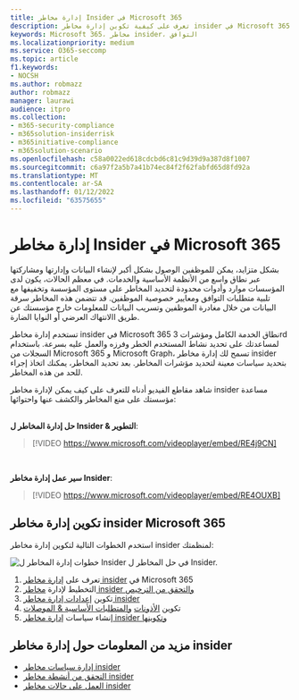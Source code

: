 ```yaml
---
title: إدارة مخاطر Insider في Microsoft 365
description: تعرف على كيفية تكوين إدارة مخاطر insider في Microsoft 365.
keywords: Microsoft 365، مخاطر insider، التوافق
ms.localizationpriority: medium
ms.service: O365-seccomp
ms.topic: article
f1.keywords:
- NOCSH
ms.author: robmazz
author: robmazz
manager: laurawi
audience: itpro
ms.collection:
- m365-security-compliance
- m365solution-insiderrisk
- m365initiative-compliance
- m365solution-scenario
ms.openlocfilehash: c58a0022ed618cdcbd6c81c9d39d9a387d8f1007
ms.sourcegitcommit: c6a97f2a5b7a41b74ec84f2f62fabfd65d8fd92a
ms.translationtype: MT
ms.contentlocale: ar-SA
ms.lasthandoff: 01/12/2022
ms.locfileid: "63575655"
---
```

# <a name="insider-risk-management-in-microsoft-365"></a>إدارة مخاطر Insider في Microsoft 365

بشكل متزايد، يمكن للموظفين الوصول بشكل أكبر لإنشاء البيانات وإدارتها ومشاركتها عبر نطاق واسع من الأنظمة الأساسية والخدمات. في معظم الحالات، يكون لدى المؤسسات موارد وأدوات محدودة لتحديد المخاطر على مستوى المؤسسة وتخفيفها مع تلبية متطلبات التوافق ومعايير خصوصية الموظفين. قد تتضمن هذه المخاطر سرقة البيانات من خلال مغادرة الموظفين وتسريب البيانات للمعلومات خارج مؤسستك عن طريق االانتهاك العرضي أو النوايا الضارة.

تستخدم إدارة مخاطر insider في Microsoft 365 نطاق الخدمة الكامل ومؤشرات 3rd لمساعدتك على تحديد نشاط المستخدم الخطر وفرزه والعمل عليه بسرعة. باستخدام السجلات من Microsoft 365 و Microsoft Graph، تسمح لك إدارة مخاطر insider بتحديد سياسات معينة لتحديد مؤشرات المخاطر. بعد تحديد المخاطر، يمكنك اتخاذ إجراء للحد من هذه المخاطر.

شاهد مقاطع الفيديو أدناه للتعرف على كيف يمكن لإدارة مخاطر insider مساعدة مؤسستك على منع المخاطر والكشف عنها واحتوائها:
<br>
<br>

**حل إدارة المخاطر ل Insider & التطوير**:
>[!VIDEO https://www.microsoft.com/videoplayer/embed/RE4j9CN]
<br>

**سير عمل إدارة مخاطر Insider**:
>[!VIDEO https://www.microsoft.com/videoplayer/embed/RE4OUXB]

## <a name="configure-insider-risk-management-for-microsoft-365"></a>تكوين إدارة مخاطر insider Microsoft 365

استخدم الخطوات التالية لتكوين إدارة مخاطر insider لمنظمتك:

![خطوات إدارة المخاطر ل Insider في حل المخاطر ل Insider.](../media/ir-solution-ir-steps.png)

1. تعرف على [إدارة مخاطر insider](insider-risk-management.md) في Microsoft 365
2. التخطيط لإدارة [مخاطر insider والتحقق من الترخيص](insider-risk-management-plan.md)
3. تكوين [إعدادات إدارة مخاطر insider](insider-risk-management-settings.md)
4. تكوين [الأذونات](insider-risk-management-configure.md#step-1-required-enable-permissions-for-insider-risk-management) [والمتطلبات الأساسية & الموصلات](insider-risk-management-configure.md#step-4-recommended-configure-prerequisites-for-policies)
5. إنشاء سياسات [إدارة مخاطر insider وتكوينها](insider-risk-management-configure.md#step-6-required-create-an-insider-risk-management-policy)

## <a name="more-information-about-insider-risk-management"></a>مزيد من المعلومات حول إدارة مخاطر insider

- [إدارة سياسات مخاطر insider](insider-risk-management-policies.md)
- [التحقق من أنشطة مخاطر insider](insider-risk-management-activities.md)
- [العمل على حالات مخاطر insider](insider-risk-management-cases.md)